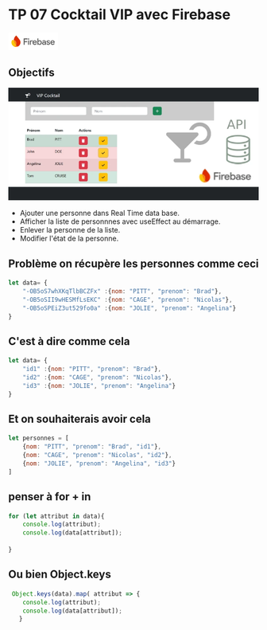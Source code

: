 # TP 07 Cocktail VIP avec Firebase

![alt text](firebase-svg.webp)
## Objectifs
![alt text](../tp8.webp)
- Ajouter une personne dans Real Time data base.  
- Afficher la liste de personnnes avec useEffect au démarrage.  
- Enlever la personne de la liste. 
- Modifier l'état de la personne.  

## Problème on récupère les personnes comme ceci
```js
let data= {
    "-OB5oS7whXKqTlbBCZFx" :{nom: "PITT", "prenom": "Brad"},
    "-OB5oSII9wHESMfLsEKC" :{nom: "CAGE", "prenom": "Nicolas"},
    "-OB5oSPEiZ3ut529fo0a" :{nom: "JOLIE", "prenom": "Angelina"}
}
```

## C'est à dire comme cela
```js
let data= {
    "id1" :{nom: "PITT", "prenom": "Brad"},
    "id2" :{nom: "CAGE", "prenom": "Nicolas"},
    "id3" :{nom: "JOLIE", "prenom": "Angelina"}
}
```

## Et on souhaiterais avoir cela
```js
let personnes = [
    {nom: "PITT", "prenom": "Brad", "id1"},
    {nom: "CAGE", "prenom": "Nicolas", "id2"},
    {nom: "JOLIE", "prenom": "Angelina", "id3"}
]
```

## penser à for + in
```js
for (let attribut in data){
    console.log(attribut);
    console.log(data[attribut]);
    
}
```

## Ou bien Object.keys
```js
 Object.keys(data).map( attribut => {
    console.log(attribut);
    console.log(data[attribut]);
   }
```